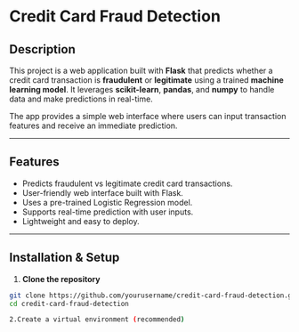 # Credit Card Fraud Detection

## Description
This project is a web application built with **Flask** that predicts whether a credit card transaction is **fraudulent** or **legitimate** using a trained **machine learning model**. It leverages **scikit-learn**, **pandas**, and **numpy** to handle data and make predictions in real-time.

The app provides a simple web interface where users can input transaction features and receive an immediate prediction.

---

## Features
- Predicts fraudulent vs legitimate credit card transactions.
- User-friendly web interface built with Flask.
- Uses a pre-trained Logistic Regression model.
- Supports real-time prediction with user inputs.
- Lightweight and easy to deploy.

---

## Installation & Setup

1. **Clone the repository**
```bash
git clone https://github.com/yourusername/credit-card-fraud-detection.git
cd credit-card-fraud-detection

2.Create a virtual environment (recommended)
